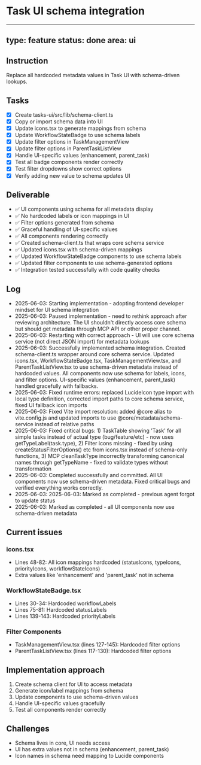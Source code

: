 # Task UI schema integration

---
type: feature
status: done
area: ui
---


## Instruction
Replace all hardcoded metadata values in Task UI with schema-driven lookups.

## Tasks
- [x] Create tasks-ui/src/lib/schema-client.ts
- [x] Copy or import schema data into UI
- [x] Update icons.tsx to generate mappings from schema
- [x] Update WorkflowStateBadge to use schema labels
- [x] Update filter options in TaskManagementView
- [x] Update filter options in ParentTaskListView
- [x] Handle UI-specific values (enhancement, parent_task)
- [x] Test all badge components render correctly
- [x] Test filter dropdowns show correct options
- [x] Verify adding new value to schema updates UI

## Deliverable
- ✅ UI components using schema for all metadata display
- ✅ No hardcoded labels or icon mappings in UI
- ✅ Filter options generated from schema
- ✅ Graceful handling of UI-specific values
- ✅ All components rendering correctly
- ✅ Created schema-client.ts that wraps core schema service
- ✅ Updated icons.tsx with schema-driven mappings
- ✅ Updated WorkflowStateBadge components to use schema labels
- ✅ Updated filter components to use schema-generated options
- ✅ Integration tested successfully with code quality checks

## Log
- 2025-06-03: Starting implementation - adopting frontend developer mindset for UI schema integration
- 2025-06-03: Paused implementation - need to rethink approach after reviewing architecture. The UI shouldn't directly access core schema but should get metadata through MCP API or other proper channel.
- 2025-06-03: Restarting with correct approach - UI will use core schema service (not direct JSON import) for metadata lookups
- 2025-06-03: Successfully implemented schema integration. Created schema-client.ts wrapper around core schema service. Updated icons.tsx, WorkflowStateBadge.tsx, TaskManagementView.tsx, and ParentTaskListView.tsx to use schema-driven metadata instead of hardcoded values. All components now use schema for labels, icons, and filter options. UI-specific values (enhancement, parent_task) handled gracefully with fallbacks.
- 2025-06-03: Fixed runtime errors: replaced LucideIcon type import with local type definition, corrected import paths to core schema service, fixed UI fallback icon imports
- 2025-06-03: Fixed Vite import resolution: added @core alias to vite.config.js and updated imports to use @core/metadata/schema-service instead of relative paths
- 2025-06-03: Fixed critical bugs: 1) TaskTable showing 'Task' for all simple tasks instead of actual type (bug/feature/etc) - now uses getTypeLabel(task.type), 2) Filter icons missing - fixed by using createStatusFilterOptions() etc from icons.tsx instead of schema-only functions, 3) MCP cleanTaskType incorrectly transforming canonical names through getTypeName - fixed to validate types without transformation
- 2025-06-03: Completed successfully and committed. All UI components now use schema-driven metadata. Fixed critical bugs and verified everything works correctly.
- 2025-06-03: 2025-06-03: Marked as completed - previous agent forgot to update status
- 2025-06-03: Marked as completed - all UI components now use schema-driven metadata

## Current issues
### icons.tsx
- Lines 48-82: All icon mappings hardcoded (statusIcons, typeIcons, priorityIcons, workflowStateIcons)
- Extra values like 'enhancement' and 'parent_task' not in schema

### WorkflowStateBadge.tsx
- Lines 30-34: Hardcoded workflowLabels
- Lines 75-81: Hardcoded statusLabels
- Lines 139-143: Hardcoded priorityLabels

### Filter Components
- TaskManagementView.tsx (lines 127-145): Hardcoded filter options
- ParentTaskListView.tsx (lines 117-130): Hardcoded filter options

## Implementation approach
1. Create schema client for UI to access metadata
2. Generate icon/label mappings from schema
3. Update components to use schema-driven values
4. Handle UI-specific values gracefully
5. Test all components render correctly

## Challenges
- Schema lives in core, UI needs access
- UI has extra values not in schema (enhancement, parent_task)
- Icon names in schema need mapping to Lucide components
